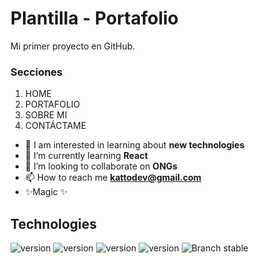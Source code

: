 # Plantilla - Portafolio
Mi primer proyecto en GitHub.

### Secciones
1. HOME
2. PORTAFOLIO
3. SOBRE MI
4. CONTÁCTAME

- 👀 I am interested in learning about **new technologies**
- 🌱 I’m currently learning **React**
- 💞️ I’m looking to collaborate on **ONGs**
- 📫 How to reach me **kattodev@gmail.com**
- ✨Magic ✨

## Technologies
![version](https://img.shields.io/badge/html-v5.x-dd4b25.svg)
![version](https://img.shields.io/badge/css-v3.x-006db4.svg)
![version](https://img.shields.io/badge/sass-v3.x-bf4180.svg)
![version](https://img.shields.io/badge/git-v2.x-e94e31.svg)
![Branch stable](https://img.shields.io/badge/branch-master-blue.svg)

